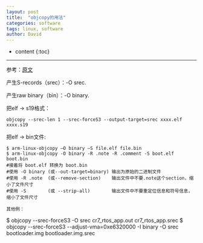 ```yaml
---
layout: post
title:  "objcopy的用法"
categories: software
tags: linux, software
author: David
---
```


* content
{:toc}

---

参考：[原文](https://sourceware.org/binutils/docs/binutils/objcopy.html)


产生S-records（srec）：-O srec.

产生raw binary（bin）：-O binary. 

把elf -> s19格式：
```
objcopy --srec-len 1 --srec-forceS3 --output-target=srec xxxx.elf xxxx.s19
```

把elf -> bin文件:
```
$ arm-linux-objcopy –O binary –S file.elf file.bin
$ arm-linux-objcopy -O binary -R .note -R .comment -S boot.elf boot.bin
#接着将 boot.elf 转换为 boot.bin
#使用 -O binary (或--out-target=binary) 输出为原始的二进制文件
#使用 -R .note  (或--remove-section)    输出文件中不要.note这个section，缩小了文件尺寸
#使用 -S        (或 --strip-all)        输出文件中不要重定位信息和符号信息，缩小了文件尺寸

其他例：
```
$ objcopy --srec-forceS3 -O srec cr7_rtos_app.out cr7_rtos_app.srec
$ objcopy --srec-forceS3 --adjust-vma=0xe6320000 -I binary -O srec bootloader.img bootloader.img.srec
```
